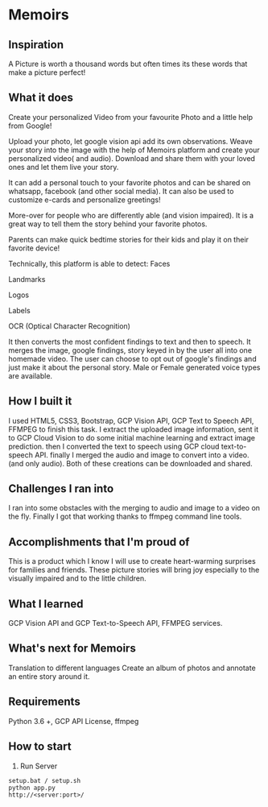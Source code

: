 # Memoirs

## Inspiration
A Picture is worth a thousand words but often times its these words that make a picture perfect!

## What it does
Create your personalized Video from your favourite Photo and a little help from Google!

Upload your photo, let google vision api add its own observations. Weave your story into the image with the help of Memoirs platform and create your personalized video( and audio).
Download and share them with your loved ones and let them live your story.

It can add a personal touch to your favorite photos and can be shared on whatsapp, facebook (and other social media). It can also be used to customize e-cards and personalize greetings!

More-over for people who are differently able (and vision impaired). It is a great way to tell them the story behind your favorite photos.

Parents can make quick bedtime stories for their kids and play it on their favorite device!

Technically, this platform is able to detect:
Faces

Landmarks

Logos

Labels

OCR (Optical Character Recognition)

It then converts the most confident findings to text and then to speech. It merges the image, google findings, story keyed in by the user all into one homemade video. The user can choose to opt out of google's findings and just make it about the personal story. Male or Female generated voice types are available.


## How I built it
I used HTML5, CSS3, Bootstrap, GCP Vision API, GCP Text to Speech API, FFMPEG to finish this task.
I extract the uploaded image information, sent it to GCP Cloud Vision to do some initial machine learning and extract image prediction.
then I converted the text to speech using GCP cloud text-to-speech API. 
finally I merged the audio and image to convert into a video. (and only audio). Both of these creations can be downloaded and shared.
 

## Challenges I ran into
I ran into some obstacles with the merging to audio and image to a video on the fly. Finally I got that working thanks to ffmpeg command line tools.

## Accomplishments that I'm proud of
This is a product which I know I will use to create heart-warming surprises for families and friends. These picture stories will bring joy especially  to the visually impaired and to the little children. 

## What I learned
GCP Vision API and GCP Text-to-Speech API, FFMPEG services.

## What's next for Memoirs
Translation to different languages
Create an album of photos and annotate an entire story around it.


## Requirements

Python 3.6 +, GCP API License, ffmpeg

## How to start


1. Run Server

```
setup.bat / setup.sh
python app.py
http://<server:port>/
```

